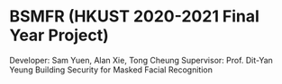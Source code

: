 # BSMFR (HKUST 2020-2021 Final Year Project)
Developer: Sam Yuen, Alan Xie, Tong Cheung
Supervisor: Prof. Dit-Yan Yeung
Building Security for Masked Facial Recognition
